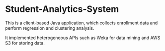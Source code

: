# Student-Analytics-System

This is a client-based Java application, which collects enrollment data and perform regression and clustering analysis.

It implemented heterogeneous APIs such as Weka for data mining and AWS S3 for storing data.
